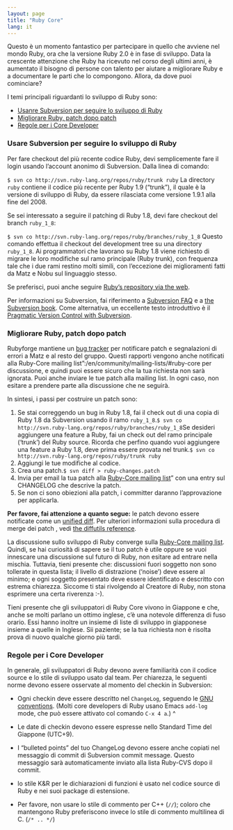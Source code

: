 ```yaml
---
layout: page
title: "Ruby Core"
lang: it
---
```


Questo è un momento fantastico per partecipare in quello che avviene nel
mondo Ruby, ora che la versione Ruby 2.0 è in fase di sviluppo. Data la
crescente attenzione che Ruby ha ricevuto nel corso degli ultimi anni, è
aumentato il bisogno di persone con talento per aiutare a migliorare
Ruby e a documentare le parti che lo compongono. Allora, da dove puoi
cominciare?

I temi principali riguardanti lo sviluppo di Ruby sono:

* [Usanre Subversion per seguire lo sviluppo di Ruby](#following-ruby)
* [Migliorare Ruby, patch dopo patch](#patching-ruby)
* [Regole per i Core Developer](#coding-standards)

###  <a name="following-ruby" />Usare Subversion per seguire lo sviluppo di Ruby

Per fare checkout del più recente codice Ruby, devi semplicemente fare
il login usando l’account anonimo di Subversion. Dalla linea di comando:

 `
 $ svn co http://svn.ruby-lang.org/repos/ruby/trunk ruby
` La directory `ruby` contiene il codice più recente per Ruby 1.9
(“trunk”), il quale è la versione di sviluppo di Ruby, da essere
rilasciata come versione 1.9.1 alla fine del 2008.

Se sei interessato a seguire il patching di Ruby 1.8, devi fare checkout
del branch `ruby_1_8`\:

 `
 $ svn co http://svn.ruby-lang.org/repos/ruby/branches/ruby_1_8
` Questo comando effettua il checkout del development tree su una
directory `ruby_1_8`. Ai programmatori che lavorano su Ruby 1.8 viene
richiesto di migrare le loro modifiche sul ramo principale (Ruby trunk),
con frequenza tale che i due rami restino molti simili, con l’eccezione
dei miglioramenti fatti da Matz e Nobu sul linguaggio stesso.

Se preferisci, puoi anche seguire [Ruby’s repository via the web][1].

Per informazioni su Subversion, fai riferimento a [Subversion FAQ][2] e
a [the Subversion book][3]. Come alternativa, un eccellente testo
introduttivo è il [Pragmatic Version Control with Subversion][4].

###  <a name="patching-ruby" />Migliorare Ruby, patch dopo patch

Rubyforge mantiene un [bug tracker][5] per notificare patch e
segnalazioni di errori a Matz e al resto del gruppo. Questi rapporti
vengono anche notificati alla Ruby-Core mailing
list”:/en/community/mailing-lists/#ruby-core per discussione, e quindi
puoi essere sicuro che la tua richiesta non sarà ignorata. Puoi anche
inviare le tue patch alla mailing list. In ogni caso, non esitare a
prendere parte alla discussione che ne seguirà.

In sintesi, i passi per costruire un patch sono:

1.  Se stai correggendo un bug in Ruby 1.8, fai il check out di una
    copia di Ruby 1.8 da Subversion usando il ramo `ruby_1_8`.`
     $ svn co http://svn.ruby-lang.org/repos/ruby/branches/ruby_1_8
    `Se desideri aggiungere una feature a Ruby, fai un check out del
    ramo principale (‘trunk’) del Ruby source. Ricorda che perfino
    quando vuoi aggiungere una feature a Ruby 1.8, deve prima essere
    provata nel trunk.`
     $ svn co http://svn.ruby-lang.org/repos/ruby/trunk ruby
    `
2.  Aggiungi le tue modifiche al codice.
3.  Crea una patch.`
     $ svn diff > ruby-changes.patch
    `
4.  Invia per email la tua patch alla [Ruby-Core mailing
    list](/en/community/mailing-lists/#ruby-core)” con una entry sul
    CHANGELOG che descrive la patch.
5.  Se non ci sono obiezioni alla patch, i committer daranno
    l’approvazione per applicarla.

**Per favore, fai attenzione a quanto segue:** le patch devono essere
notificate come un [unified diff][6]. Per ulteriori informazioni sulla
procedura di merge dei patch , vedi [the diffutils reference][7].

La discussione sullo sviluppo di Ruby converge sulla [Ruby-Core mailing
list](/en/community/mailing-lists/#ruby-core). Quindi, se hai curiosità
di sapere se il tuo patch è utile oppure se vuoi innescare una
discussione sul futuro di Ruby, non esitare ad entrare nella mischia.
Tuttavia, tieni presente che: discussioni fuori soggetto non sono
tollerate in questa lista; il livello di distrazione (‘noise’) deve
essere al minimo; e ogni soggetto presentato deve essere identificato e
descritto con estrema chiarezza. Siccome ti stai rivolgendo al Creatore
di Ruby, non stona esprimere una certa riverenza :-).

Tieni presente che gli sviluppatori di Ruby Core vivono in Giappone e
che, anche se molti parlano un ottimo inglese, c’è una notevole
differenza di fuso orario. Essi hanno inoltre un insieme di liste di
sviluppo in giapponese insieme a quelle in Inglese. Sii paziente; se la
tua richiesta non è risolta prova di nuovo qualche giorno più tardi.

###  <a name="coding-standards" />Regole per i Core Developer

In generale, gli sviluppatori di Ruby devono avere familiarità con il
codice source e lo stile di sviluppo usato dal team. Per chiarezza, le
seguenti norme devono essere osservate al momento del checkin in
Subversion:

* Ogni checkin deve essere descritto nel `ChangeLog`, seguendo le [GNU
  conventions][8]. (Molti core developers di Ruby usano Emacs `add-log`
  mode, che può essere attivato col comando `C-x 4 a`.)
^

* Le date di checkin devono essere espresse nello Standard Time del
  Giappone (UTC+9).
* I “bulleted points” del tuo ChangeLog devono essere anche copiati nel
  messaggio di commit di Subversion commit message. Questo messaggio
  sarà automaticamente inviato alla lista Ruby-CVS dopo il commit.
* lo stile K&amp;R per le dichiarazioni di funzioni è usato nel codice
  source di Ruby e nei suoi package di estensione.
* Per favore, non usare lo stile di commento per C++ (`//`); coloro che
  mantengono Ruby preferiscono invece lo stile di commento multilinea di
  C. (`/* .. */`)



[1]: http://svn.ruby-lang.org/cgi-bin/viewvc.cgi/ 
[2]: http://subversion.tigris.org/faq.html 
[3]: http://svnbook.org 
[4]: http://www.pragmaticprogrammer.com/titles/svn/ 
[5]: http://rubyforge.org/tracker/?func=browse&amp;group_id=426&amp;atid=1698 
[6]: http://www.gnu.org/software/diffutils/manual/html_node/Unified-Format.html 
[7]: http://www.gnu.org/software/diffutils/manual/html_node/Merging-with-patch.html#Merging%20with%20patch 
[8]: http://www.gnu.org/prep/standards/standards.html#Change-Logs 
